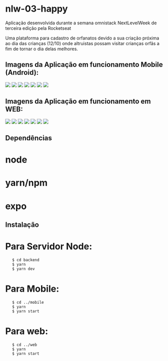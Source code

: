 # nlw-03-happy
 Aplicação desenvolvida durante a semana omnistack NextLevelWeek de terceira edição pela Rocketseat

Uma plataforma para cadastro de orfanatos devido a sua criação próxima ao dia das crianças (12/10) onde altruistas possam visitar crianças orfãs a fim de tornar o dia delas melhores.

## Imagens da Aplicação em funcionamento Mobile (Android):
![](/mobile1.jpg)
![](/mobile2.jpg)
![](/mobile3.jpg)
![](/mobile4.jpg)
![](/mobile5.jpg)
![](/mobile6.jpg)
![](/mobile7.jpg)

## Imagens da Aplicação em funcionamento em WEB:
![](/desktop1.png)
![](/desktop2.png)
![](/desktop3.png)
![](/desktop4.png)
![](/desktop5.png)
![](/desktop6.png)
![](/desktop7.png)

## Dependências
# node
# yarn/npm
# expo

## Instalação
# Para Servidor Node:
```shell
   $ cd backend
   $ yarn
   $ yarn dev
```
# Para Mobile:
```shell
   $ cd ../mobile
   $ yarn
   $ yarn start
```
# Para web:
```shell
   $ cd ../web
   $ yarn
   $ yarn start
```